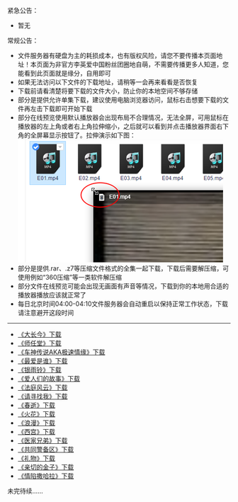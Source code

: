 紧急公告：
* 暂无          

常规公告：       
* 文件服务器有硬盘为主的耗损成本，也有版权风险，请您不要传播本页面地址！本页面为非官方李英爱中国粉丝团圈地自萌，不需要传播更多人知道，您能看到此页面就是缘分，自用即可               
* 如果无法访问以下文件的下载地址，请稍等一会再来看看是否恢复                               
* 下载前请看清楚将要下载的文件大小，防止你的本地空间不够存储
* 部分是提供允许单集下载，建议使用电脑浏览器访问，鼠标右击想要下载的文件再左击下载即可开始下载      
* 部分在线预览使用默认播放器会出现布局不合理情况，无法全屏，可用鼠标在播放器的左上角或者右上角拉伸缩小，之后就可以看到并点击播放器界面右下角的全屏幕显示按钮了。拉伸演示如下图：        
![lashen](./PIC/1.png)              
* 部分是提供.rar、.z7等压缩文件格式的全集一起下载，下载后需要解压缩，可使用例如“360压缩”等一类软件解压缩         
* 部分文件在线预览可能会出现无画面有声音等情况，下载到你的本地用合适的播放器播放应该就正常了              
* 每日北京时间04:00-04:10文件服务器会自动重启以保持正常工作状态，下载请注意避开这段时间              

-------------------------------------------------------------------------------------------------------------
* [《大长今》下载](./DL/DCJ.md)           
* [《师任堂》下载](./DL/SRT.md)            
* [《车神传说AKA极速情缘》下载](./DL/CSCS.md)                                         
* [《最爱是谁》下载](./DL/ZASS.md)             
* [《银雨铃》下载](./DL/YYL.md)                                             
* [《爱人们的故事》下载](./DL/ARMDGS.md)               
* [《法庭风云》下载](./DL/FTFY.md)                      
* [《请寻找我》下载](./DL/QXZW.md)                  
* [《春逝》下载](./DL/CS.md)          
* [《火花》下载](./DL/HH.md)                           
* [《浪漫》下载](./DL/LM.md)         
* [《西宫》下载](./DL/XG.md)         
* [《医家兄弟》下载](./DL/YJXD.md)       
* [《共同警备区》下载](./DL/GTJBQ.md)            
* [《礼物》下载](./DL/LW.md)       
* [《亲切的金子》下载](./DL/QQDJZ.md)         
* [《情陷撒哈拉》下载](./DL/QXSHL.md)            


未完待续......

